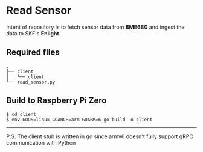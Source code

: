 # Read Sensor
Intent of repository is to fetch sensor data from **BME680** and ingest the data to SKF's **Enlight**.
## Required files
```
.
├── client
│   └── client
└── read_sensor.py
```
## Build to Raspberry Pi Zero
```
$ cd client
$ env GOOS=linux GOARCH=arm GOARM=6 go build -o client
```
---
P.S. The client stub is written in go since armv6 doesn't fully support gRPC communication with Python

